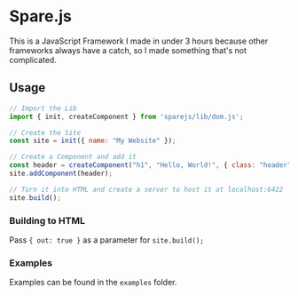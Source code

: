 # Spare.js

This is a JavaScript Framework I made in under 3 hours because other frameworks always have a catch, so I made something that's not complicated.

## Usage

```javascript
// Import the Lib
import { init, createComponent } from 'sparejs/lib/dom.js';

// Create the Site
const site = init({ name: "My Website" });

// Create a Component and add it
const header = createComponent("h1", "Hello, World!", { class: "header" });
site.addComponent(header);

// Turn it into HTML and create a server to host it at localhost:6422
site.build();
```

### Building to HTML
Pass `{ out: true }` as a parameter for `site.build();`


### Examples
Examples can be found in the `examples` folder.